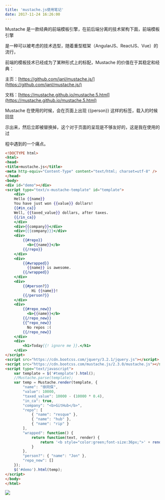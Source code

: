 ```yaml
---
title: 'mustache.js使用笔记'
date: 2017-11-24 16:26:00
---   
```

Mustache 是一款经典的前端模板引擎，在前后端分离的技术架构下面，前端模板引擎  

是一种可以被考虑的技术选型，随着重型框架（AngularJS、ReactJS、Vue）的流行，  

前端的模板技术已经成为了某种形式上的标配，Mustache 的价值在于其稳定和经典：  

主页：[https://github.com/janl/mustache.js/](https://github.com/janl/mustache.js/)  

文档：[https://mustache.github.io/mustache.5.html](https://mustache.github.io/mustache.5.html)  
  

Mustache 在使用的时候，会在页面上出现 {{person}} 这样的标签，载入的时候回显  

示出来，然后立即被替换掉，这个对于页面的呈现是不够友好的，这是我在使用的过  

程中遇到的一个痛点。

```html
<!DOCTYPE html> 
<html> 
<head> 
<title>mustache.js</title> 
<meta http-equiv="Content-Type" content="text/html; charset=utf-8" /> 
</head> 
<body>
<div id="demo"></div>
<script type="text/x-mustache-template" id="template">
    <div>
    Hello {{name}}
    You have just won {{value}} dollars!
    {{#in_ca}}
    Well, {{taxed_value}} dollars, after taxes.
    {{/in_ca}}
    </div> 
    <div>{{company}}</div>
    <div>{{{company}}}</div>
    <div>
        {{#repo}}
          <b>{{name}}</b>
        {{/repo}}
    </div>
    <div>
        {{#wrapped}}
          {{name}} is awesome.
        {{/wrapped}}
    </div>
    <div>
        {{#person?}}
            Hi {{name}}!
        {{/person?}}
    </div>   
    <div>
        {{#repo_new}}
          <b>{{name}}</b>
        {{/repo_new}}
        {{^repo_new}}
          No repos :(
        {{/repo_new}}
    </div>  
    <div>
        <h1>Today{{! ignore me }}.</h1>
    </div>
</script>
<script src="https://cdn.bootcss.com/jquery/3.2.1/jquery.js"></script>
<script src="https://cdn.bootcss.com/mustache.js/2.3.0/mustache.js"></script>
<script type="text/javascript">
    var template = $('#template').html();
    //Mustache.parse(template);
    var temp = Mustache.render(template, {
        "name": "徐同保",
        "value": 10000,
        "taxed_value": 10000 - (10000 * 0.4),
        "in_ca": true,
        "company": "<b>GitHub</b>",
        "repo": [
            { "name": "resque" },
            { "name": "hub" },
            { "name": "rip" }
        ],
        "wrapped": function() {
            return function(text, render) {
                return '<b style="color:green;font-size:36px;">' + render(text) + '</b>';
            }
        },
        "person?": { "name": "Jon" },
        "repo_new": []
    });
    $('#demo').html(temp);
</script>
</body> 
</html> 
```
  
![](https://img-blog.csdn.net/20171124162504150?watermark/2/text/aHR0cDovL2Jsb2cuY3Nkbi5uZXQveHV0b25nYmFv/font/5a6L5L2T/fontsize/400/fill/I0JBQkFCMA/dissolve/70/gravity/Center)